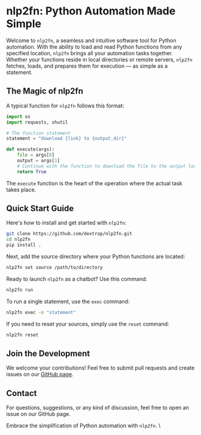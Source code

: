 # nlp2fn: Python Automation Made Simple

Welcome to `nlp2fn`, a seamless and intuitive software tool for Python automation. With the ability to load and read Python functions from any specified location, `nlp2fn` brings all your automation tasks together. Whether your functions reside in local directories or remote servers, `nlp2fn` fetches, loads, and prepares them for execution — as simple as a statement.

## The Magic of nlp2fn

A typical function for `nlp2fn` follows this format:

```python
import os
import requests, shutil

# The function statement
statement = "download {link} to {output_dir}"

def execute(args):
    file = args[0]
    output = args[1]
    # Continue with the function to download the file to the output location.
    return True
```

The `execute` function is the heart of the operation where the actual task takes place.

## Quick Start Guide

Here's how to install and get started with `nlp2fn`:

```bash
git clone https://github.com/dextrop/nlp2fn.git
cd nlp2fn
pip install .
```

Next, add the source directory where your Python functions are located:

```bash
nlp2fn set source /path/to/directory
```

Ready to launch `nlp2fn` as a chatbot? Use this command:

```bash
nlp2fn run
```

To run a single statement, use the `exec` command:

```bash
nlp2fn exec -m "statement"
```

If you need to reset your sources, simply use the `reset` command:

```bash
nlp2fn reset
```

## Join the Development

We welcome your contributions! Feel free to submit pull requests and create issues on our [GitHub page](https://github.com/dextrop/nlp2fn/issues).

## Contact

For questions, suggestions, or any kind of discussion, feel free to open an issue on our GitHub page.

Embrace the simplification of Python automation with `nlp2fn`.
\